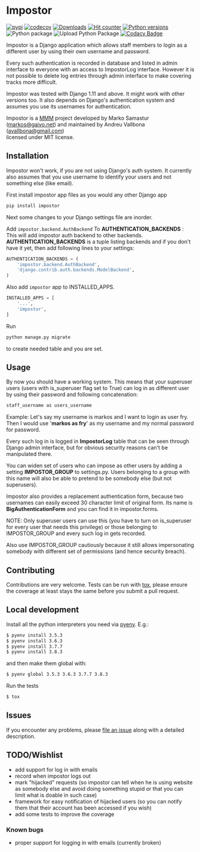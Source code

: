 # Impostor

[![pypi](https://img.shields.io/pypi/v/impostor.svg)](https://pypi.python.org/pypi/impostor/)
[![codecov](https://codecov.io/gh/avallbona/Impostor/branch/master/graph/badge.svg)](https://codecov.io/gh/avallbona/Impostor)
[![Downloads](https://pepy.tech/badge/impostor)](https://pepy.tech/project/impostor)
[![Hit counter](http://hits.dwyl.com/avallbona/impostor.svg)](http://hits.dwyl.com/avallbona/impostor)
[![Python versions](https://img.shields.io/pypi/pyversions/impostor.svg)](https://pypi.org/project/Impostor/)
![Python package](https://github.com/avallbona/Impostor/workflows/Python%20package/badge.svg?branch=master)
![Upload Python Package](https://github.com/avallbona/Impostor/workflows/Upload%20Python%20Package/badge.svg?branch=master)
[![Codacy Badge](https://app.codacy.com/project/badge/Grade/98d1f4b3225046e1aa839813b47bb44f)](https://www.codacy.com/manual/avallbona/Impostor?utm_source=github.com&amp;utm_medium=referral&amp;utm_content=avallbona/Impostor&amp;utm_campaign=Badge_Grade)

Impostor is a Django application which allows staff members to login as
a different user by using their own username and password.

Every such authentication is recorded in database and listed in admin
interface to everyone with an access to ImpostorLog interface. However it is
not possible to delete log entries through admin interface to make covering
tracks more difficult.

Impostor was tested with Django 1.11 and above. It might work with
other versions too. It also depends on Django's authentication system and
assumes you use its usernames for authentication.

Impostor is a [MMM](http://mmm.si) project  developed by Marko Samastur
(markos@gaivo.net) and maintained by Andreu Vallbona (avallbona@gmail.com)  
licensed under MIT license.

## Installation

Impostor won't work, if you are not using Django's auth system. It currently
also assumes that you use username to identify your users and not something
else (like email).

First install impostor app files as you would any other Django app

```bash
pip install impostor
```

Next some changes to your Django settings file are inorder.

Add `impostor.backend.AuthBackend` To **AUTHENTICATION_BACKENDS** :
This will add impostor auth backend to other backends. **AUTHENTICATION_BACKENDS**
is a tuple listing backends and if you don't have it yet, then add following
lines to your settings:

```python
AUTHENTICATION_BACKENDS = (
    'impostor.backend.AuthBackend',
    'django.contrib.auth.backends.ModelBackend',
)
```

Also add `impostor` app to INSTALLED_APPS.

```python
INSTALLED_APPS = [
    '...', 
    'impostor',
]
```

Run

```bash
python manage.py migrate
```

to create needed table and you are set.

## Usage

By now you should have a working system. This means that your superuser users
(users with is_superuser flag set to True) can log in as different user by
using their password and following concatenation:

```bash
staff_username as users_username
```

Example: Let's say my username is markos and I want to login as user fry.
Then I would use '**markos as fry**' as my username and my normal password for
password.

Every such log in is logged in **ImpostorLog** table that can be seen through
Django admin interface, but for obvious security reasons can't be
manipulated there.

You can widen set of users who can impose as other users by adding a setting
**IMPOSTOR_GROUP** to settings.py. Users belonging to a group with this name
will also be able to pretend to be somebody else (but not superusers).

Impostor also provides a replacement authentication form, because two
usernames can easily exceed 30 character limit of original form. Its name
is **BigAuthenticationForm** and you can find it in impostor.forms.

NOTE: Only superuser users can use this (you have to turn on is_superuser
for every user that needs this privilege) or those belonging to
IMPOSTOR_GROUP and every such log in gets recorded.

Also use IMPOSTOR_GROUP cautiously because it still allows impersonating
somebody with different set of permissions (and hence security breach).

## Contributing

Contributions are very welcome. Tests can be run with [tox](https://tox.readthedocs.io/en/latest/), please ensure
the coverage at least stays the same before you submit a pull request.

## Local development

Install all the python interpreters you need via [pyenv](https://github.com/pyenv/pyenv). E.g.:

```bash
$ pyenv install 3.5.3
$ pyenv install 3.6.3
$ pyenv install 3.7.7
$ pyenv install 3.8.3
```

and then make them global with:

```bash
$ pyenv global 3.5.3 3.6.3 3.7.7 3.8.3
```

Run the tests

```bash
$ tox
```

## Issues

If you encounter any problems, please [file an issue](https://github.com/avallbona/impostor/issues) along with a detailed description.

## TODO/Wishlist

  * add support for log in with emails
  * record when impostor logs out
  * mark "hijacked" requests (so impostor can tell when he is using website as
    somebody else and avoid doing something stupid or that you can limit what is
    doable in such case)
  * framework for easy notification of hijacked users (so you can notify them
    that their account has been accessed if you wish)
  * add some tests to improve the coverage

### Known bugs

  * proper support for logging in with emails (currently broken)
